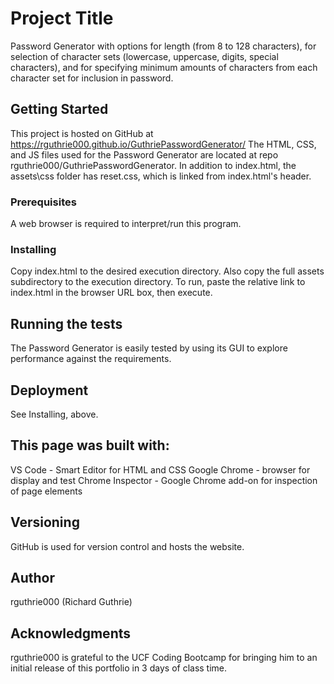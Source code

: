 # Project Title

Password Generator with options for length (from 8 to 128 characters), for selection of character sets 
(lowercase, uppercase, digits, special characters), and for specifying minimum amounts of characters 
from each character set for inclusion in password.

## Getting Started

This project is hosted on GitHub at https://rguthrie000.github.io/GuthriePasswordGenerator/
The HTML, CSS, and JS files used for the Password Generator are located at repo
rguthrie000/GuthriePasswordGenerator.  In addition to index.html, the assets\css folder has
reset.css, which is linked from index.html's header.

### Prerequisites

A web browser is required to interpret/run this program.

### Installing

Copy index.html to the desired execution directory.  Also copy the full assets subdirectory 
to the execution directory.  To run, paste the relative link to index.html in the browser URL box,
then execute.

## Running the tests

The Password Generator is easily tested by using its GUI to explore performance against
the requirements.

## Deployment

See Installing, above.

## This page was built with:
VS Code - Smart Editor for HTML and CSS
Google Chrome - browser for display and test
Chrome Inspector - Google Chrome add-on for inspection of page elements

## Versioning
GitHub is used for version control and hosts the website.

## Author
rguthrie000 (Richard Guthrie)

## Acknowledgments
rguthrie000 is grateful to the UCF Coding Bootcamp for bringing him to an initial
release of this portfolio in 3 days of class time.

